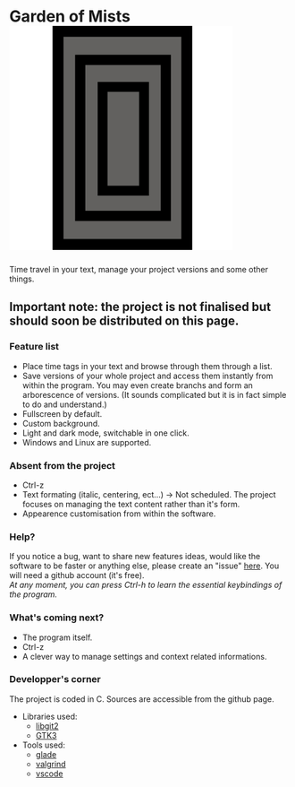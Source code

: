 # Garden of Mists ![logo](/assets/logo.svg)
Time travel in your text, manage your project versions and some other things.
## Important note: the project is not finalised but should soon be distributed on this page.
### Feature list
 * Place time tags in your text and browse through them through a list.
 * Save versions of your whole project and access them instantly from within the program. You may even create branchs and form an arborescence of versions. (It sounds complicated but it is in fact simple to do and understand.)
 * Fullscreen by default.
 * Custom background.
 * Light and dark mode, switchable in one click.
 * Windows and Linux are supported.

### Absent from the project
 * Ctrl-z
 * Text formating (italic, centering, ect...) -> Not scheduled. The project focuses on managing the text content rather than it's form.
 * Appearence customisation from within the software.

### Help?
If you notice a bug, want to share new features ideas, would like the software to be faster or anything else,
please create an "issue" [here](https://github.com/overetou/gardenofmists/issues).
You will need a github account (it's free).  
*At any moment, you can press Ctrl-h to learn the essential keybindings of the program.*

### What's coming next?
* The program itself.
* Ctrl-z
* A clever way to manage settings and context related informations.

### Developper's corner
The project is coded in C. Sources are accessible from the github page.
* Libraries used:
  * [libgit2](https://libgit2.org)
  * [GTK3](https://www.gtk.org)
* Tools used:
  * [glade](https://glade.gnome.org)
  * [valgrind](https://www.valgrind.org)
  * [vscode](https://code.visualstudio.com)
